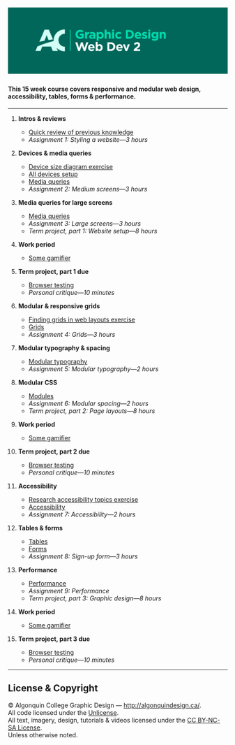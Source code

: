 # ![Learn the Web, Part 2](title-card.png)

#### This 15 week course covers responsive and modular web design, accessibility, tables, forms & performance.

---

1. **Intros & reviews**
	- [Quick review of previous knowledge]()
	- *Assignment 1: Styling a website—3 hours*

2. **Devices & media queries**
	- [Device size diagram exercise]()
	- [All devices setup]()
	- [Media queries]()
	- *Assignment 2: Medium screens—3 hours*

3. **Media queries for large screens**
	- [Media queries]()
	- *Assignment 3: Large screens—3 hours*
	- *Term project, part 1: Website setup—8 hours*

4. **Work period**
	- [Some gamifier]()

5. **Term project, part 1 due**
	- [Browser testing]()
	- *Personal critique—10 minutes*

6. **Modular & responsive grids**
	- [Finding grids in web layouts exercise]()
	- [Grids]()
	- *Assignment 4: Grids—3 hours*

7. **Modular typography & spacing**
	- [Modular typography]()
	- *Assignment 5: Modular typography—2 hours*

8. **Modular CSS**
	- [Modules]()
	- *Assignment 6: Modular spacing—2 hours*
	- *Term project, part 2: Page layouts—8 hours*

9. **Work period**
	- [Some gamifier]()

10. **Term project, part 2 due**
	- [Browser testing]()
	- *Personal critique—10 minutes*

11. **Accessibility**
	- [Research accessibility topics exercise]()
	- [Accessibility]()
	- *Assignment 7: Accessibility—2 hours*

12. **Tables & forms**
	- [Tables]()
	- [Forms]()
	- *Assignment 8: Sign-up form—3 hours*

13. **Performance**
	- [Performance]()
	- *Assignment 9: Performance*
	- *Term project, part 3: Graphic design—8 hours*

14. **Work period**
	- [Some gamifier]()

15. **Term project, part 3 due**
	- [Browser testing]()
	- *Personal critique—10 minutes*

---

## License & Copyright

© Algonquin College Graphic Design — <http://algonquindesign.ca/>.<br>
All code licensed under the [Unlicense](UNLICENSE).<br>
All text, imagery, design, tutorials & videos licensed under the [CC BY-NC-SA License](http://creativecommons.org/licenses/by-nc-sa/4.0/).<br>
Unless otherwise noted.


